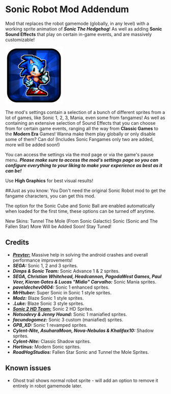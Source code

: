 # Sonic Robot Mod Addendum

Mod that replaces the robot gamemode (globally, in any level) with a working sprite animation of ***Sonic The Hedgehog***! As well as adding **Sonic Sound Effects** that play on certain in-game events, and are massively customizable!

<img src="logo.png" width="180" alt="Sonic Robot Mod Logo"/>

The mod's settings contain a selection of a bunch of different sprites from a lot of games, like Sonic 1, 2, 3, Mania, even some from fangames! As well as containing an extensive selection of Sound Effects that you can choose from for certain game events, ranging all the way from **Classic Games** to the **Modern Era** Games! Wanna make them play globally or only disable some of them? Can do! (Includes Sonic Fangames only two are added, more will be added soon!)

You can access the settings via the mod page or via the game's pause menu.
***Please make sure to access the mod's settings page so you can configure everything to your liking to make your experience as best as it can be!***

Use **High Graphics** for best visual results!

##Just as you know:
You Don't need the original Sonic Robot mod to get the fangame characters, you can get this mod.

The option for the Sonic Cube and Sonic Ball are enabled automatically when loaded for the first time, these options can be turned off anytime.

New Skins:
Tunnel The Mole (From Sonic Galactic)
Sonic (Sonic and The Fallen Star)
More Will be Added Soon! Stay Tuned!

## Credits

- [***Prevter:***](https://github.com/Prevter) Massive help in solving the android crashes and overall performance improvements!
- ***SEGA:*** Sonic 1, 2 and 3 sprites.
- ***Dimps & Sonic Team:*** Sonic Advance 1 & 2 sprites.
- ***SEGA, Christian Whitehead, Headcannon, PagodaWest Games, Paul Veer, Kieran Gates & Lucas "Midio" Carvalho:*** Sonic Mania sprites.
- ***paveldechev0604:*** Sonic 1 enhanced sprites.
- ***MrHtuber:*** Super Sonic in Sonic 1 style sprites.
- ***Madz:*** Blaze Sonic 1 style sprites.
- ***.Luke:*** Blaze Sonic 3 style sprites.
- [***Sonic 2 HD Team:***](https://sonic2hd.com/staff/) Sonic 2 HD Sprites.
- ***Notsodevy & Jenny Hound:*** Sonic 1 maniafied sprites.
- ***facundogomez:*** Sonic 3 custom (maniafied) sprites.
- ***GPB_XD:*** Sonic 1 revamped sprites.
- ***Cylent-Nite, AsuharaMoon, Nova-Nebulas & Khalifax10:*** Shadow sprites.
- ***Cylent-Nite:*** Classic Shadow sprites.
- ***Hortinus:*** Modern Sonic sprites.
- ***RoadHogStudios:*** Fallen Star Sonic and Tunnel the Mole Sprites.

## Known issues

- Ghost trail shows normal robot sprite - will add an option to remove it entirely in robot gamemode later.
